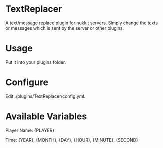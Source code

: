 # TextReplacer
A text/message replace plugin for nukkit servers.
Simply change the texts or messages which is sent by the server or other plugins.

# Usage
Put it into your plugins folder.

# Configure
Edit ./plugins/TextReplacer/config.yml.

# Available Variables
Player Name: {PLAYER}

Time: {YEAR}, {MONTH}, {DAY}, {HOUR}, {MINUTE}, {SECOND}
